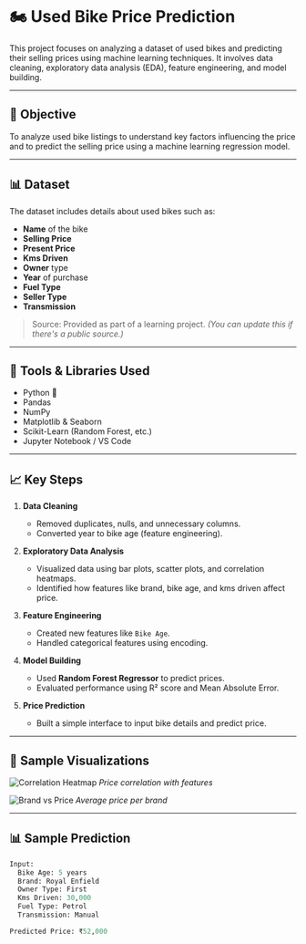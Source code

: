 # 🏍️ Used Bike Price Prediction

This project focuses on analyzing a dataset of used bikes and predicting their selling prices using machine learning techniques. It involves data cleaning, exploratory data analysis (EDA), feature engineering, and model building.

---

## 🎯 Objective

To analyze used bike listings to understand key factors influencing the price and to predict the selling price using a machine learning regression model.

---

## 📊 Dataset

The dataset includes details about used bikes such as:
- **Name** of the bike
- **Selling Price**
- **Present Price**
- **Kms Driven**
- **Owner** type
- **Year** of purchase
- **Fuel Type**
- **Seller Type**
- **Transmission**

> Source: Provided as part of a learning project. *(You can update this if there's a public source.)*

---

## 🔧 Tools & Libraries Used

- Python 🐍
- Pandas
- NumPy
- Matplotlib & Seaborn
- Scikit-Learn (Random Forest, etc.)
- Jupyter Notebook / VS Code

---

## 📈 Key Steps

1. **Data Cleaning**
   - Removed duplicates, nulls, and unnecessary columns.
   - Converted year to bike age (feature engineering).

2. **Exploratory Data Analysis**
   - Visualized data using bar plots, scatter plots, and correlation heatmaps.
   - Identified how features like brand, bike age, and kms driven affect price.

3. **Feature Engineering**
   - Created new features like `Bike Age`.
   - Handled categorical features using encoding.

4. **Model Building**
   - Used **Random Forest Regressor** to predict prices.
   - Evaluated performance using R² score and Mean Absolute Error.

5. **Price Prediction**
   - Built a simple interface to input bike details and predict price.

---

## 📸 Sample Visualizations

![Correlation Heatmap](images/heatmap.png)
*Price correlation with features*

![Brand vs Price](images/brand_price.png)
*Average price per brand*

---

## 📊 Sample Prediction

```python
Input:
  Bike Age: 5 years
  Brand: Royal Enfield
  Owner Type: First
  Kms Driven: 30,000
  Fuel Type: Petrol
  Transmission: Manual

Predicted Price: ₹52,000
